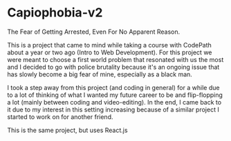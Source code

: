 # Capiophobia-v2
The Fear of Getting Arrested, Even For No Apparent Reason.

This is a project that came to mind while taking a course with CodePath about a year or two ago (Intro to Web Development). For this project we were meant to choose a first world problem that resonated with us the most and I decided to go with police brutality because it's an ongoing issue that has slowly become a big fear of mine, especially as a black man.

I took a step away from this project (and coding in general) for a while due to a lot of thinking of what I wanted my future career to be and flip-flopping a lot (mainly between coding and video-editing). In the end, I came back to it due to my interest in this setting increasing because of a similar project I started to work on for another friend.

This is the same project, but uses React.js
